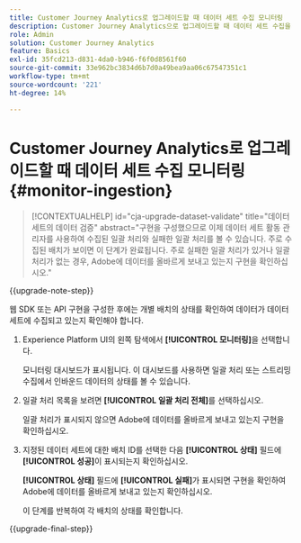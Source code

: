 ```yaml
---
title: Customer Journey Analytics로 업그레이드할 때 데이터 세트 수집 모니터링
description: Customer Journey Analytics으로 업그레이드할 때 데이터 세트 수집을 모니터링하는 방법 알아보기
role: Admin
solution: Customer Journey Analytics
feature: Basics
exl-id: 35fcd213-d831-4da0-b946-f6f0d8561f60
source-git-commit: 33e962bc3834d6b7d0a49bea9aa06c67547351c1
workflow-type: tm+mt
source-wordcount: '221'
ht-degree: 14%

---
```


# Customer Journey Analytics로 업그레이드할 때 데이터 세트 수집 모니터링 {#monitor-ingestion}

<!-- markdownlint-disable MD034 -->

>[!CONTEXTUALHELP]
>id="cja-upgrade-dataset-validate"
>title="데이터 세트의 데이터 검증"
>abstract="구현을 구성했으므로 이제 데이터 세트 활동 관리자를 사용하여 수집된 일괄 처리와 실패한 일괄 처리를 볼 수 있습니다. 주로 수집된 배치가 보이면 이 단계가 완료됩니다. 주로 실패한 일괄 처리가 있거나 일괄 처리가 없는 경우, Adobe에 데이터를 올바르게 보내고 있는지 구현을 확인하십시오."

<!-- markdownlint-enable MD034 -->

{{upgrade-note-step}}

<!-- Should we single source this instead of duplicate it? The following steps were copied from: /help/data-ingestion/aepwebsdk.md-->

웹 SDK 또는 API 구현을 구성한 후에는 개별 배치의 상태를 확인하여 데이터가 데이터 세트에 수집되고 있는지 확인해야 합니다.

1. Experience Platform UI의 왼쪽 탐색에서 **[!UICONTROL 모니터링]**&#x200B;을 선택합니다.

   모니터링 대시보드가 표시됩니다. 이 대시보드를 사용하면 일괄 처리 또는 스트리밍 수집에서 인바운드 데이터의 상태를 볼 수 있습니다.

   <!-- insert screenshot -->

1. 일괄 처리 목록을 보려면 **[!UICONTROL 일괄 처리 전체]**&#x200B;를 선택하십시오.

   일괄 처리가 표시되지 않으면 Adobe에 데이터를 올바르게 보내고 있는지 구현을 확인하십시오.

   <!-- insert screenshot -->

1. 지정된 데이터 세트에 대한 배치 ID를 선택한 다음 **[!UICONTROL 상태]** 필드에 **[!UICONTROL 성공]**&#x200B;이 표시되는지 확인하십시오.

   **[!UICONTROL 상태]** 필드에 **[!UICONTROL 실패]**&#x200B;가 표시되면 구현을 확인하여 Adobe에 데이터를 올바르게 보내고 있는지 확인하십시오.

   이 단계를 반복하여 각 배치의 상태를 확인합니다.

{{upgrade-final-step}}

